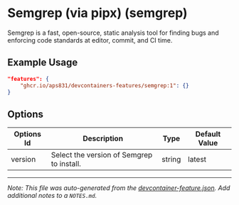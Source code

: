 
# Semgrep (via pipx) (semgrep)

Semgrep is a fast, open-source, static analysis tool for finding bugs and enforcing code standards at editor, commit, and CI time.

## Example Usage

```json
"features": {
    "ghcr.io/aps831/devcontainers-features/semgrep:1": {}
}
```

## Options

| Options Id | Description | Type | Default Value |
|-----|-----|-----|-----|
| version | Select the version of Semgrep to install. | string | latest |



---

_Note: This file was auto-generated from the [devcontainer-feature.json](https://github.com/aps831/devcontainers-features/blob/main/src/semgrep/devcontainer-feature.json).  Add additional notes to a `NOTES.md`._
